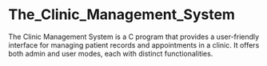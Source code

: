 # The_Clinic_Management_System
The Clinic Management System is a C program that provides a user-friendly interface for managing patient records and appointments in a clinic. It offers both admin and user modes, each with distinct functionalities.
